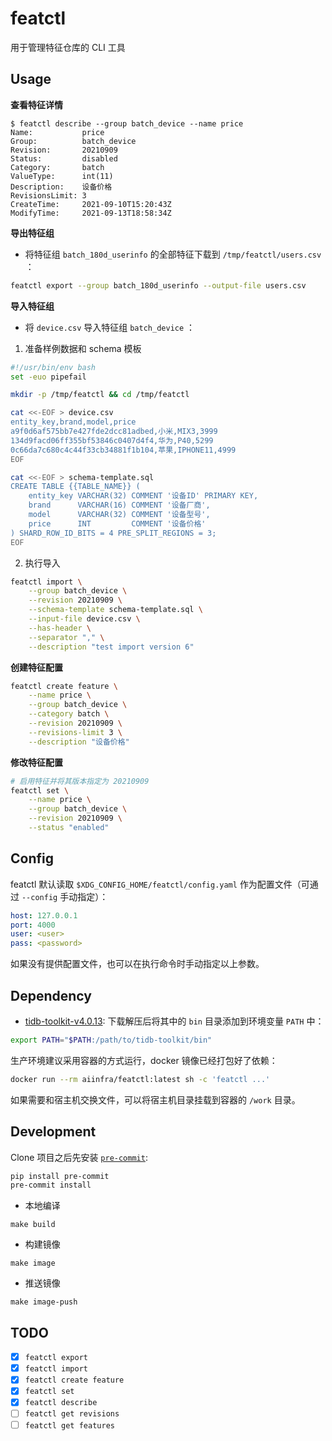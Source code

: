 # featctl

用于管理特征仓库的 CLI 工具

## Usage

**查看特征详情**
```
$ featctl describe --group batch_device --name price
Name:           price
Group:          batch_device
Revision:       20210909
Status:         disabled
Category:       batch
ValueType:      int(11)
Description:    设备价格
RevisionsLimit: 3
CreateTime:     2021-09-10T15:20:43Z
ModifyTime:     2021-09-13T18:58:34Z
```

**导出特征组**

- 将特征组 `batch_180d_userinfo` 的全部特征下载到 `/tmp/featctl/users.csv` ：

```sh
featctl export --group batch_180d_userinfo --output-file users.csv
```

**导入特征组**

- 将 `device.csv` 导入特征组 `batch_device` ：

1. 准备样例数据和 schema 模板
```sh
#!/usr/bin/env bash
set -euo pipefail

mkdir -p /tmp/featctl && cd /tmp/featctl

cat <<-EOF > device.csv
entity_key,brand,model,price
a9f0d6af575bb7e427fde2dcc81adbed,小米,MIX3,3999
134d9facd06ff355bf53846c0407d4f4,华为,P40,5299
0c66da7c680c4c44f33cb34881f1b104,苹果,IPHONE11,4999
EOF

cat <<-EOF > schema-template.sql
CREATE TABLE {{TABLE_NAME}} (
    entity_key VARCHAR(32) COMMENT '设备ID' PRIMARY KEY,
    brand      VARCHAR(16) COMMENT '设备厂商',
    model      VARCHAR(32) COMMENT '设备型号',
    price      INT         COMMENT '设备价格'
) SHARD_ROW_ID_BITS = 4 PRE_SPLIT_REGIONS = 3;
EOF
```

2. 执行导入
```sh
featctl import \
    --group batch_device \
    --revision 20210909 \
    --schema-template schema-template.sql \
    --input-file device.csv \
    --has-header \
    --separator "," \
    --description "test import version 6"
```

**创建特征配置**
```sh
featctl create feature \
    --name price \
    --group batch_device \
    --category batch \
    --revision 20210909 \
    --revisions-limit 3 \
    --description "设备价格"
```

**修改特征配置**
```sh
# 启用特征并将其版本指定为 20210909
featctl set \
    --name price \
    --group batch_device \
    --revision 20210909 \
    --status "enabled"
```

## Config

featctl 默认读取 `$XDG_CONFIG_HOME/featctl/config.yaml` 作为配置文件（可通过 `--config` 手动指定）：

```yaml
host: 127.0.0.1
port: 4000
user: <user>
pass: <password>
```

如果没有提供配置文件，也可以在执行命令时手动指定以上参数。

## Dependency

- [tidb-toolkit-v4.0.13](https://download.pingcap.org/tidb-toolkit-v4.0.13-linux-amd64.tar.gz):
下载解压后将其中的 `bin` 目录添加到环境变量 `PATH` 中：

```sh
export PATH="$PATH:/path/to/tidb-toolkit/bin"
```

生产环境建议采用容器的方式运行，docker 镜像已经打包好了依赖：

```sh
docker run --rm aiinfra/featctl:latest sh -c 'featctl ...'
```

如果需要和宿主机交换文件，可以将宿主机目录挂载到容器的 `/work` 目录。

## Development

Clone 项目之后先安装 [`pre-commit`](https://pre-commit.com/):

```sh
pip install pre-commit
pre-commit install
```

- 本地编译

```
make build
```

- 构建镜像

```
make image
```

- 推送镜像

```
make image-push
```

## TODO

- [x] `featctl export`
- [x] `featctl import`
- [x] `featctl create feature`
- [x] `featctl set`
- [x] `featctl describe`
- [ ] `featctl get revisions`
- [ ] `featctl get features`
